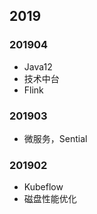 ## 2019

### 201904

* Java12
* 技术中台
* Flink

### 201903

* 微服务，Sential

### 201902

* Kubeflow
* 磁盘性能优化



